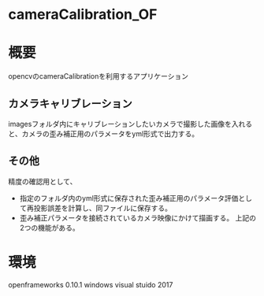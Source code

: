 # cameraCalibration_OF

# 概要
opencvのcameraCalibrationを利用するアプリケーション
## カメラキャリブレーション
imagesフォルダ内にキャリブレーションしたいカメラで撮影した画像を入れると、カメラの歪み補正用のパラメータをyml形式で出力する。
## その他
精度の確認用として、
* 指定のフォルダ内のyml形式に保存された歪み補正用のパラメータ評価として再投影誤差を計算し、同ファイルに保存する。
* 歪み補正パラメータを接続されているカメラ映像にかけて描画する。
上記の2つの機能がある。

# 環境
openframeworks 0.10.1
windows visual stuido 2017

